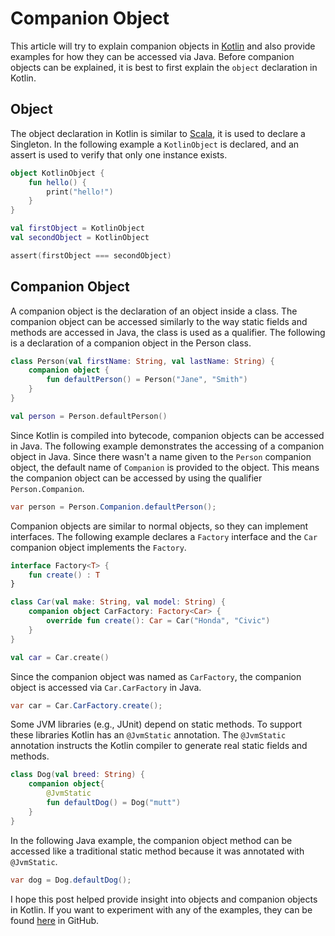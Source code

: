# Companion Object

This article will try to explain companion objects in [Kotlin](https://kotlinlang.org) and also provide examples for 
how they can be accessed via Java. Before companion objects can be explained, it is best to first explain the 
`object` declaration in Kotlin.

## Object

The object declaration in Kotlin is similar to [Scala](https://www.scala-lang.org), it is used to declare a Singleton. 
In the following example a `KotlinObject` is declared, and an assert is used to verify that only one instance exists.

```kotlin
object KotlinObject {
    fun hello() {
        print("hello!")
    } 
}

val firstObject = KotlinObject
val secondObject = KotlinObject

assert(firstObject === secondObject)
```

## Companion Object

A companion object is the declaration of an object inside a class. The companion object can be accessed similarly to 
the way static fields and methods are accessed in Java, the class is used as a qualifier. The following is a declaration
of a companion object in the Person class. 

```kotlin
class Person(val firstName: String, val lastName: String) {
    companion object {
        fun defaultPerson() = Person("Jane", "Smith") 
    }
}

val person = Person.defaultPerson()
```

Since Kotlin is compiled into bytecode, companion objects can be accessed in Java. The following example demonstrates 
the accessing of a companion object in Java. Since there wasn't a name given to the `Person` companion object,
the default name of `Companion` is provided to the object. This means the companion object can be accessed by using the 
qualifier `Person.Companion`.

```java
var person = Person.Companion.defaultPerson();
```

Companion objects are similar to normal objects, so they can implement interfaces. The following example declares a 
`Factory` interface and the `Car` companion object implements the `Factory`. 

```kotlin
interface Factory<T> {
    fun create() : T
}

class Car(val make: String, val model: String) {
    companion object CarFactory: Factory<Car> {
        override fun create(): Car = Car("Honda", "Civic")
    }
}

val car = Car.create()
```

Since the companion object was named as `CarFactory`, the companion object is accessed via `Car.CarFactory` in Java. 

```java
var car = Car.CarFactory.create();
```

Some JVM libraries (e.g., JUnit) depend on static methods. To support these libraries Kotlin has an `@JvmStatic` 
annotation. The `@JvmStatic` annotation instructs the Kotlin compiler to generate real static fields and methods.

```kotlin
class Dog(val breed: String) {
    companion object{
        @JvmStatic
        fun defaultDog() = Dog("mutt")
    }
}
```

In the following Java example, the companion object method can be accessed like a traditional static method because it 
was annotated with `@JvmStatic`.

```java
var dog = Dog.defaultDog();
```

I hope this post helped provide insight into objects and companion objects in Kotlin. If you want to experiment 
with any of the examples, they can be found [here](https://github.com/seanking/companion-objects-kotlin) in GitHub.
